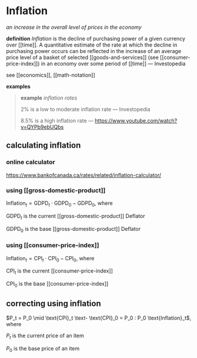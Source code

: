# Inflation

_an increase in the overall level of prices in the economy_

**definition** _Inflation_ is the decline of purchasing power of a given currency over [[time]]. A quantitative estimate of the rate at which the decline in purchasing power occurs can be reflected in the increase of an average price level of a basket of selected [[goods-and-services]] (see [[consumer-price-index]]) in an economy over some period of [[time]] &mdash; Investopedia

see [[economics]], [[math-notation]]

**examples**

> **example** _inflation rates_
>
> $2\%$ is a low to moderate inflation rate &mdash; Investopedia
>
> $8.5\%$ is a high inflation rate &mdash; <https://www.youtube.com/watch?v=QYPb9ebUQbs>

## calculating inflation

### online calculator

<https://www.bankofcanada.ca/rates/related/inflation-calculator/>

### using [[gross-domestic-product]]

$\text{Inflation}_t = \text{GDPD}_t \cdot \text{GDPD}_0 - \text{GDPD}_0$, where

$\text{GDPD}_t$ is the current [[gross-domestic-product]] Deflator

$\text{GDPD}_0$ is the base [[gross-domestic-product]] Deflator

### using [[consumer-price-index]]

$\text{Inflation}_t = \text{CPI}_t \cdot \text{CPI}_0 - \text{CPI}_0$, where

$\text{CPI}_t$ is the current [[consumer-price-index]]

$\text{CPI}_0$ is the base [[consumer-price-index]]

## correcting using inflation

$P_t = P_0 \mid \text{CPI}_t \text- \text{CPI}_0 = P_0 : P_0 \text{Inflation}_t$, where

$P_t$ is the current price of an item

$P_0$ is the base price of an item
